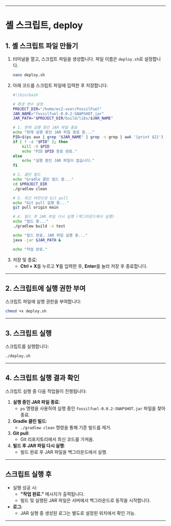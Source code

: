 
---

# 셸 스크립트, deploy

## 1. 셸 스크립트 파일 만들기
1. 터미널을 열고, 스크립트 파일을 생성합니다. 파일 이름은 `deploy.sh`로 설정합니다.
   ```bash
   nano deploy.sh
   ```
2. 아래 코드를 스크립트 파일에 입력한 후 저장합니다:
   ```bash
   #!/bin/bash

   # 환경 변수 설정
   PROJECT_DIR="/home/ec2-user/FossilFuel"
   JAR_NAME="fossilfuel-0.0.2-SNAPSHOT.jar"
   JAR_PATH="$PROJECT_DIR/build/libs/$JAR_NAME"

   # 1. 현재 실행 중인 JAR 파일 종료
   echo "현재 실행 중인 JAR 파일 종료 중..."
   PID=$(ps aux | grep "$JAR_NAME" | grep -v grep | awk '{print $2}')
   if [ ! -z "$PID" ]; then
       kill -9 $PID
       echo "PID $PID 종료 완료."
   else
       echo "실행 중인 JAR 파일이 없습니다."
   fi

   # 2. 클린 빌드
   echo "Gradle 클린 빌드 중..."
   cd $PROJECT_DIR
   ./gradlew clean

   # 3. 최신 버전으로 Git pull
   echo "Git pull 실행 중..."
   git pull origin main

   # 4. 빌드 후 JAR 파일 다시 실행 (백그라운드에서 실행)
   echo "빌드 중..."
   ./gradlew build -x test

   echo "빌드 완료. JAR 파일 실행 중..."
   java -jar $JAR_PATH &

   echo "작업 완료."
   ```
3. 저장 및 종료:
    - **Ctrl + X**를 누르고 **Y**를 입력한 후, **Enter**를 눌러 저장 후 종료합니다.

---

## 2. 스크립트에 실행 권한 부여
스크립트 파일에 실행 권한을 부여합니다:
```bash
chmod +x deploy.sh
```

---

## 3. 스크립트 실행
스크립트를 실행합니다:
```bash
./deploy.sh
```

---

## 4. 스크립트 실행 결과 확인
스크립트 실행 중 다음 작업들이 진행됩니다:
1. **실행 중인 JAR 파일 종료**:
    - `ps` 명령을 사용하여 실행 중인 `fossilfuel-0.0.2-SNAPSHOT.jar` 파일을 찾아 종료.
2. **Gradle 클린 빌드**:
    - `./gradlew clean` 명령을 통해 기존 빌드를 제거.
3. **Git pull**:
    - Git 리포지토리에서 최신 코드를 가져옴.
4. **빌드 후 JAR 파일 다시 실행**:
    - 빌드 완료 후 JAR 파일을 백그라운드에서 실행.

---

## 스크립트 실행 후
- 실행 성공 시:
    - **"작업 완료."** 메시지가 출력됩니다.
    - 빌드 및 실행된 JAR 파일은 서버에서 백그라운드로 동작을 시작합니다.
- **로그**:
    - JAR 실행 중 생성된 로그는 별도로 설정된 위치에서 확인 가능.

---

